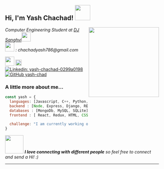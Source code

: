 <h2> Hi, I'm Yash Chachad! <img src="https://media.giphy.com/media/mGcNjsfWAjY5AEZNw6/giphy.gif" width="50"></h2>
<img align='right' src="https://camo.githubusercontent.com/62da68eb62b1e5f175f7d1f0191dd89a653d7908feb22d37d4a0ab07365d6791/68747470733a2f2f6d656469612e67697068792e636f6d2f6d656469612f4d3967624264396e6244724f5475314d71782f67697068792e676966" width="230">
<p><em>Computer Engineering Student at <a href="http://www.djsce.ac.in/">DJ Sanghvi</a><img src="https://media.giphy.com/media/fYSnHlufseco8Fh93Z/giphy.gif" width="30">
<br/> <img src="https://bit.ly/2LelGK6" height="30"> : chachadyash786@gmail.com
</em></p>


<a href="https://www.codechef.com/users/yashx" ><img src="https://bit.ly/38cVzMF" height="30"></a>
<a href="https://codeforces.com/profile/yash_chad" ><img src="https://upload.wikimedia.org/wikipedia/commons/b/b1/Codeforces_logo.svg" height="20"></a>
[![Linkedin: yash-chachad-0299a0198 ](https://img.shields.io/badge/-YashChachad-blue?style=flat-square&logo=Linkedin&logoColor=white&link=https://www.linkedin.com/in/yash-chachad-0299a0198/)](https://www.linkedin.com/in/yash-chachad-0299a0198//)
[![GitHub yash-chad](https://img.shields.io/github/followers/yash-chad?label=follow&style=social)](https://github.com/yash-chad)


###  A little more about me...  

```javascript
const yash = {
  languages: [Javascript, C++, Python, Java],
  backend : [Node, Express, Django, REST, SocketIO ],
  databases : [MongoDb, MySQL, SQLite],
  frontend : [ React, Redux, HTML, CSS,Bootstrap, Material-Ui ]
  
  challenge: "I am currently working on my problem solving and algorithmic skills!"
}
```

<img src="https://media.giphy.com/media/LnQjpWaON8nhr21vNW/giphy.gif" width="60"> <em><b>I love connecting with different people</b> so feel free to connect and send a Hi!</b> :)</em>

---

